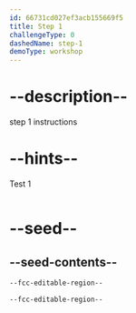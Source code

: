```yaml
---
id: 66731cd027ef3acb155669f5
title: Step 1
challengeType: 0
dashedName: step-1
demoType: workshop
---
```


# --description--

step 1 instructions

# --hints--

Test 1

```js

```

# --seed--

## --seed-contents--

```html
--fcc-editable-region--

--fcc-editable-region--
```
